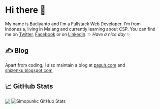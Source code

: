 # Hi there 👋
My name is Budiyanto and I'm a Fullstack Web Developer. I'm from Indonesia, living in Malang and currently learning about CSP. You can find me on [Twitter][1], [Facebook][2] or on [Linkedin][3]. ✨ _Have a nice day_ ✨

## &#x270d; Blog

Apart from coding, I also maintain a blog at [pasuh.com](https://pasuh.com/) and [shizenku.blogspot.com](https://shizenku.blogspot.com/)

## &#x1f4c8; GitHub Stats

<img align="center" src="https://github-readme-stats.vercel.app/api/top-langs/?username=simopunkc&hide=java,css,html,tex&title_color=ffffff&text_color=c9cacc&icon_color=2bbc8a&bg_color=1d1f21" />
<img align="center" src="https://github-readme-stats.vercel.app/api?username=simopunkc&show_icons=true&line_height=27&count_private=true&title_color=ffffff&text_color=c9cacc&icon_color=2bbc8a&bg_color=1d1f21" alt="Simopunkc GitHub Stats" />

<!-- links to your social media accounts -->

[1]: https://twitter.com/simopunkc
[2]: https://www.facebook.com/simopunkc
[3]: https://www.linkedin.com/in/simopunkc/
